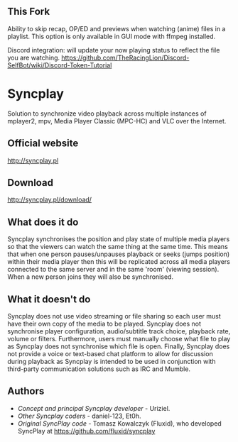 ## This Fork
Ability to skip recap, OP/ED and previews when watching (anime) files in a playlist.
This option is only available in GUI mode with ffmpeg installed.

Discord integration: will update your now playing status to reflect the file you are watching.
https://github.com/TheRacingLion/Discord-SelfBot/wiki/Discord-Token-Tutorial

#  Syncplay

Solution to synchronize video playback across multiple instances of mplayer2, mpv, Media Player Classic (MPC-HC) and VLC over the Internet.

## Official website
http://syncplay.pl

## Download
http://syncplay.pl/download/

## What does it do

Syncplay synchronises the position and play state of multiple media players so that the viewers can watch the same thing at the same time.
This means that when one person pauses/unpauses playback or seeks (jumps position) within their media player then this will be replicated across all media players connected to the same server and in the same 'room' (viewing session).
When a new person joins they will also be synchronised.

## What it doesn't do

Syncplay does not use video streaming or file sharing so each user must have their own copy of the media to be played. Syncplay does not synchronise player configuration, audio/subtitle track choice, playback rate, volume or filters. Furthermore, users must manually choose what file to play as Syncplay does not synchronise which file is open. Finally, Syncplay does not provide a voice or text-based chat platform to allow for discussion during playback as Syncplay is intended to be used in conjunction with third-party communication solutions such as IRC and Mumble.

## Authors
* *Concept and principal Syncplay developer* - Uriziel.
* *Other Syncplay coders* - daniel-123, Et0h.
* *Original SyncPlay code* - Tomasz Kowalczyk (Fluxid), who developed SyncPlay at https://github.com/fluxid/syncplay
